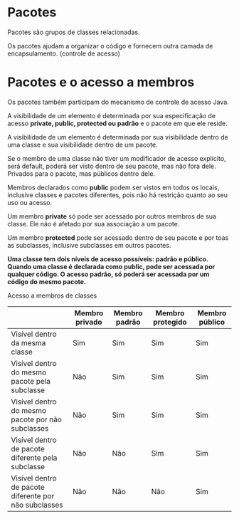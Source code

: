 # Pacotes

Pacotes são grupos de classes relacionadas.

Os pacotes ajudam a organizar o código e fornecem outra camada de encapsulamento. (controle de acesso)

# Pacotes e o acesso a membros

Os pacotes também participam do mecanismo de controle de acesso Java.

A visibilidade de um elemento é determinada por sua especificação de acesso **private, public, protected ou padrão** e o pacote em que ele reside.

A visibilidade de um elemento é determinada por sua visibilidade dentro de uma classe e sua visibilidade dentro de um pacote.

Se o membro de uma classe não tiver um modificador de acesso explícito, será default, poderá ser visto dentro de seu pacote, mas não fora dele. Privados para o pacote, mas públicos dentro dele.

Membros declarados como **public** podem ser vistos em todos os locais, inclusive classes e pacotes diferentes, pois não há restrição quanto ao seu uso ou acesso.

Um membro **private** só pode ser acessado por outros membros de sua classe. Ele não é afetado por sua associação a um pacote.

Um membro **protected** pode ser acessado dentro de seu pacote e por toas as subclasses, inclusive subclasses em outros pacotes.

**Uma classe tem dois níveis de acesso possíveis: padrão e público. Quando uma classe é declarada como public, pode ser acessada por qualquer código. O acesso padrão, só poderá ser acessada por um código do mesmo pacote.**

Acesso a membros de classes

| | Membro privado | Membro padrão | Membro protegido | Membro público |
| - | - | - | - | - |
| Visível dentro da mesma classe | Sim | Sim | Sim | Sim |
| Visível dentro do mesmo pacote pela subclasse | Não | Sim | Sim | Sim |
| Visível dentro do mesmo pacote por não subclasses | Não | Sim | Sim | Sim |
| Visível dentro de pacote diferente pela subclasse | Não | Não | Sim | Sim |
| Visível dentro de pacote diferente por não subclasses | Não | Não | Não | Sim |
